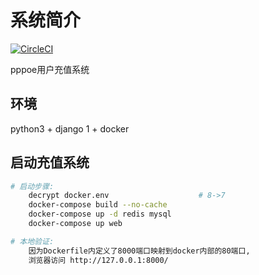 # 系统简介

[![CircleCI](https://circleci.com/gh/zeroleo12345/restful_server/tree/master.svg?style=svg&circle-token=eece7116845f82f71da5effde84461ddfb3d33be)](https://circleci.com/gh/zeroleo12345/restful_server/tree/master)

pppoe用户充值系统

## 环境
python3 + django 1 + docker

## 启动充值系统

```bash
# 启动步骤:
    decrypt docker.env                    # 8->7
    docker-compose build --no-cache
    docker-compose up -d redis mysql
    docker-compose up web

# 本地验证:
    因为Dockerfile内定义了8000端口映射到docker内部的80端口,
    浏览器访问 http://127.0.0.1:8000/
```
